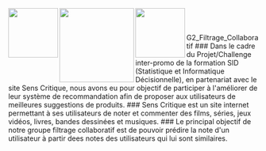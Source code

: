 <img src="http://departement-math.univ-tlse3.fr/medias/photo/logosidbigdata_1518444334675-png?ID_FICHE=301126" width="100" align="left"/>
<img src="https://upload.wikimedia.org/wikipedia/fr/a/a4/Logo_UT3.jpg" width="150" align="left"/>
<img src="https://www.senscritique.com/senscritique.png" width="100" align="left"/>
<br />
<br />
<br />
G2_Filtrage_Collaboratif
### Dans le cadre du Projet/Challenge inter-promo de la formation SID (Statistique et Informatique Décisionnelle), en partenariat avec le site Sens Critique, nous avons eu pour objectif de participer à l'améliorer de leur système de recommandation afin de proposer aux utilisateurs de meilleures suggestions de produits.
### Sens Critique est un site internet permettant à ses utilisateurs de noter et commenter des films, séries, jeux vidéos, livres, bandes dessinées et musiques.
### Le principal objectif de notre groupe filtrage collaboratif est de pouvoir prédire la note d'un utilisateur à partir dees notes des utilisateurs qui lui sont similaires.



